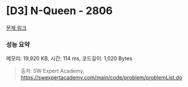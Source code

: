 # [D3] N-Queen - 2806 

[문제 링크](https://swexpertacademy.com/main/code/problem/problemDetail.do?contestProbId=AV7GKs06AU0DFAXB) 

### 성능 요약

메모리: 19,920 KB, 시간: 114 ms, 코드길이: 1,020 Bytes



> 출처: SW Expert Academy, https://swexpertacademy.com/main/code/problem/problemList.do